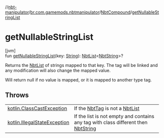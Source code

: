 //[nbt-manipulator](../../../index.md)/[br.com.gamemods.nbtmanipulator](../index.md)/[NbtCompound](index.md)/[getNullableStringList](get-nullable-string-list.md)

# getNullableStringList

[jvm]\
fun [getNullableStringList](get-nullable-string-list.md)(key: [String](https://kotlinlang.org/api/latest/jvm/stdlib/kotlin/-string/index.html)): [NbtList](../-nbt-list/index.md)&lt;[NbtString](../-nbt-string/index.md)&gt;?

Returns the [NbtList](../-nbt-list/index.md) of strings mapped to that key. The tag will be linked and any modification will also change the mapped value.

Will return null if no value is mapped, or it is mapped to another type tag.

## Throws

| | |
|---|---|
| [kotlin.ClassCastException](https://kotlinlang.org/api/latest/jvm/stdlib/kotlin/-class-cast-exception/index.html) | If the [NbtTag](../-nbt-tag/index.md) is not a [NbtList](../-nbt-list/index.md) |
| [kotlin.IllegalStateException](https://kotlinlang.org/api/latest/jvm/stdlib/kotlin/-illegal-state-exception/index.html) | If the list is not empty and contains any tag with class different then [NbtString](../-nbt-string/index.md) |
